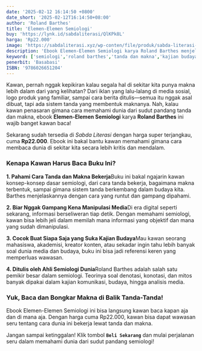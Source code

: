 ```yaml
---
date: '2025-02-12 16:14:50 +0800'
date_short: '2025-02-12T16:14:50+08:00'
author: 'Roland Barthes'
title: 'Elemen-Elemen Semiologi'
buy: 'https://lynk.id/sabdaliterasi/QlKPk8L'
harga: 'Rp22.000'
image: 'https://sabdaliterasi.xyz/wp-conten/file/produk/sabda-literasi-elemen-elemen-semiologi.jpg'
description: 'Ebook Elemen-Elemen Semiologi karya Roland Barthes menjelaskan cara kerja tanda dan makna dalam media, budaya, dan komunikasi. Cocok buat kawan yang ingin memahami dunia secara lebih kritis.'
keyword: ['semiologi','roland barthes','tanda dan makna','kajian budaya','linguistik','teori komunikasi','analisis media']
penerbit: 'Basabasi'
ISBN: '9786026651204'
---
```

<p>Kawan, pernah nggak kepikiran kalau segala hal di sekitar kita punya makna lebih dalam dari yang kelihatan? Dari iklan yang lalu-lalang di media sosial, logo produk yang familiar, sampai cara berita ditulis—semua itu nggak asal dibuat, tapi ada sistem tanda yang membentuk maknanya. Nah, kalau kawan penasaran gimana cara memahami dunia dari sudut pandang tanda dan makna, ebook <strong>Elemen-Elemen Semiologi</strong> karya <strong>Roland Barthes</strong> ini wajib banget kawan baca!</p><p>Sekarang sudah tersedia di <em>Sabda Literasi</em> dengan harga super terjangkau, cuma <strong>Rp22.000</strong>. Ebook ini bakal bantu kawan memahami gimana cara membaca dunia di sekitar kita secara lebih kritis dan mendalam.</p><h3><strong>Kenapa Kawan Harus Baca Buku Ini?</strong></h3><p><strong>1. Pahami Cara Tanda dan Makna Bekerja</strong>Buku ini bakal ngajarin kawan konsep-konsep dasar semiologi, dari cara tanda bekerja, bagaimana makna terbentuk, sampai gimana sistem tanda berkembang dalam budaya kita. Barthes menjelaskannya dengan cara yang runtut dan gampang dipahami.</p><p><strong>2. Biar Nggak Gampang Kena Manipulasi Media</strong>Di era digital seperti sekarang, informasi berseliweran tiap detik. Dengan memahami semiologi, kawan bisa lebih jeli dalam memilah mana informasi yang objektif dan mana yang sudah dimanipulasi.</p><p><strong>3. Cocok Buat Siapa Saja yang Suka Kajian Budaya</strong>Mau kawan seorang mahasiswa, akademisi, kreator konten, atau sekadar ingin tahu lebih banyak soal dunia media dan budaya, buku ini bisa jadi referensi keren yang memperluas wawasan.</p><p><strong>4. Ditulis oleh Ahli Semiologi Dunia</strong>Roland Barthes adalah salah satu pemikir besar dalam semiologi. Teorinya soal denotasi, konotasi, dan mitos banyak dipakai dalam kajian komunikasi, budaya, hingga analisis media.</p><h3><strong>Yuk, Baca dan Bongkar Makna di Balik Tanda-Tanda!</strong></h3><p>Ebook Elemen-Elemen Semiologi ini bisa langsung kawan baca kapan aja dan di mana aja. Dengan harga cuma Rp22.000, kawan bisa dapat wawasan seru tentang cara dunia ini bekerja lewat tanda dan makna.</p><p>Jangan sampai ketinggalan! Klik tombol <code><strong>Beli Sekarang</strong></code> dan mulai perjalanan seru dalam memahami dunia dari sudut pandang semiologi!</p>
